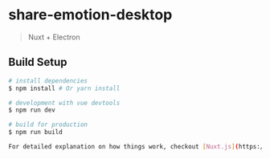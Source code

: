 # share-emotion-desktop

> Nuxt + Electron

## Build Setup

``` bash
# install dependencies
$ npm install # Or yarn install

# development with vue devtools
$ npm run dev

# build for production
$ npm run build

For detailed explanation on how things work, checkout [Nuxt.js](https://github.com/nuxt/nuxt.js), [Electron.js](https://electronjs.org/), and [electron-builder](https://www.electron.build/).
